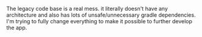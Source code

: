 The legacy code base is a real mess. it literally doesn't have any architecture and also has lots of unsafe/unnecessary gradle dependencies.
I'm trying to fully change everything to make it possible to further develop the app.



